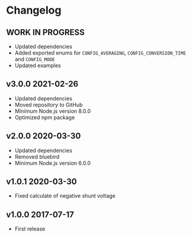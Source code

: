 # Changelog

## **WORK IN PROGRESS**

- Updated dependencies
- Added exported enums for `CONFIG_AVERAGING`, `CONFIG_CONVERSION_TIME` and `CONFIG_MODE`
- Updated examples

## v3.0.0 2021-02-26

- Updated dependencies
- Moved repository to GitHub
- Minimum Node.js version 8.0.0
- Optimized npm package

## v2.0.0 2020-03-30

- Updated dependencies
- Removed bluebird
- Minimum Node.js version 6.0.0

## v1.0.1 2020-03-30

- Fixed calculate of negative shunt voltage

## v1.0.0 2017-07-17

- First release
